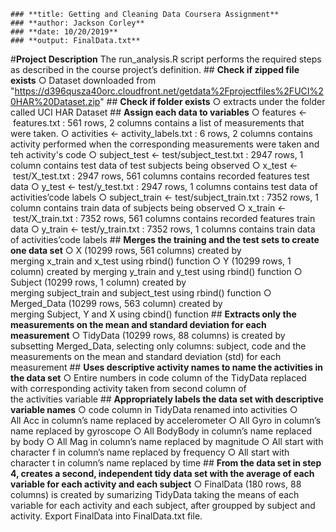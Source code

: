 	### **title: Getting and Cleaning Data Coursera Assignment**
	### **author: Jackson Corley**
	### **date: 10/20/2019**
	### **output: FinalData.txt**
  
#**Project Description**
The run_analysis.R script performs the required steps as described in the course project’s definition.
	## **Check if zipped file exists**
		○ Dataset downloaded from "https://d396qusza40orc.cloudfront.net/getdata%2Fprojectfiles%2FUCI%20HAR%20Dataset.zip" 
	## **Check if folder exists**
		○ extracts under the folder called UCI HAR Dataset
	## **Assign each data to variables**
		○ features <- features.txt : 561 rows, 2 columns
        	contains a list of measurements that were taken.
		○ activities <- activity_labels.txt : 6 rows, 2 columns
        	contains activity performed when the corresponding measurements were taken and teh activity's code
		○ subject_test <- test/subject_test.txt : 2947 rows, 1 column
        	contains test data of test subjects being observed
		○ x_test <- test/X_test.txt : 2947 rows, 561 columns
        	contains recorded features test data
		○ y_test <- test/y_test.txt : 2947 rows, 1 columns
        	contains test data of activities’code labels
		○ subject_train <- test/subject_train.txt : 7352 rows, 1 column
        	contains train data of subjects being observed
		○ x_train <- test/X_train.txt : 7352 rows, 561 columns
        	contains recorded features train data
		○ y_train <- test/y_train.txt : 7352 rows, 1 columns
        	contains train data of activities’code labels
	## **Merges the training and the test sets to create one data set**
		○ X (10299 rows, 561 columns) created by merging x_train and x_test using rbind() function
		○ Y (10299 rows, 1 column) created by merging y_train and y_test using rbind() function
		○ Subject (10299 rows, 1 column) created by merging subject_train and subject_test using rbind() function
		○ Merged_Data (10299 rows, 563 column) created by merging Subject, Y and X using cbind() function
	## **Extracts only the measurements on the mean and standard deviation for each measurement**
		○ TidyData (10299 rows, 88 columns) is created by subsetting Merged_Data, selecting only columns: subject, code and the measurements on the mean and standard deviation (std) for each measurement
	## **Uses descriptive activity names to name the activities in the data set**
		○ Entire numbers in code column of the TidyData replaced with corresponding activity taken from second column of the activities variable
	## **Appropriately labels the data set with descriptive variable names**
		○ code column in TidyData renamed into activities
		○ All Acc in column’s name replaced by accelerometer
		○ All Gyro in column’s name replaced by gyroscope
		○ All BodyBody in column’s name replaced by body
		○ All Mag in column’s name replaced by magnitude
		○ All start with character f in column’s name replaced by frequency
		○ All start with character t in column’s name replaced by time
	## **From the data set in step 4, creates a second, independent tidy data set with the average of each variable for each activity and each subject**
		○ FinalData (180 rows, 88 columns) is created by sumarizing TidyData taking the means of each variable for each activity and each subject, after groupped by subject and activity.
			Export FinalData into FinalData.txt file.
